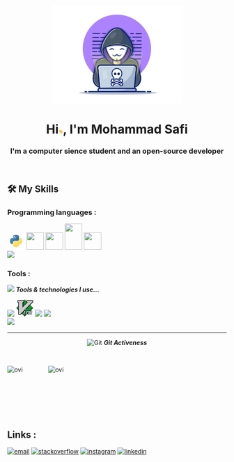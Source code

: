 <div align="center">
  <img width="300rem"; height="auto" src="./resources/img/materialHacker.png"/>
  <h1>Hi<img width="10rem" src="./resources/img/waving.gif">, I'm Mohammad Safi</h1>
  <h3>I'm a computer sience student and an open-source developer</h3>
</div>
<br />
 


## 🛠️ My Skills

### Programming languages :

<code><img height="40" width="40" src="https://raw.githubusercontent.com/github/explore/80688e429a7d4ef2fca1e82350fe8e3517d3494d/topics/python/python.png"></code>
<code><img height="40" width="40" src="https://raw.githubusercontent.com/Benio101/cpp-logo/master/cpp_logo.png"></code>
<code><img height="40" width="40" src="https://seeklogo.com/images/C/c-programming-language-logo-9B32D017B1-seeklogo.com.png"></code>
<code><img height="60" width="40" src="https://seeklogo.com/images/J/java-logo-7F8B35BAB3-seeklogo.com.png"></code>
<code><img height="40" width="40" src="https://www.vectorlogo.zone/logos/kotlinlang/kotlinlang-icon.svg"></code>
  <code> <img height="50" src="https://cdn.worldvectorlogo.com/logos/solidity.svg"> </code>




### Tools :

<img src="https://media.giphy.com/media/iY8CRBdQXODJSCERIr/giphy.gif" width="30px">&nbsp;***Tools & technologies I use...***
<p align="left">
  
  <code><img height="45" src="https://www.freepnglogos.com/uploads/linux-png/linux-tux-penguin-animal-vector-graphic-pixabay-21.png"></code>
  <code><img height="40" width="40" src="https://raw.githubusercontent.com/github/explore/80688e429a7d4ef2fca1e82350fe8e3517d3494d/topics/vim/vim.png"></code>
  <code><img height="50" src="https://www.vectorlogo.zone/logos/github/github-icon.svg"></code>
  <code><img height="50" src="https://www.vectorlogo.zone/logos/gitlab/gitlab-icon.svg"></code>
  <code> <img height="50" src="https://www.vectorlogo.zone/logos/sqlite/sqlite-ar21.svg"> </code>
  


<hr>
<p align="center">
 <img src="https://media.giphy.com/media/W5eoZHPpUx9sapR0eu/giphy.gif" width="30px" alt="Git"/>&nbsp;<i><b>Git Activeness</b></i></p>
 
<br>
<div> 
<p><img align="left" src="https://github-readme-stats.vercel.app/api/top-langs?username=MohamadSafi&show_icons=true&locale=en&layout=compact&theme=chartreuse-dark" alt="ovi" /></p>
<p>&nbsp;<img align="right" src="https://github-readme-stats.vercel.app/api?username=MohamadSafi&show_icons=true&locale=en&theme=chartreuse-dark" alt="ovi" width="410" /></p>
  </div>
<br><br><br><br><br>

## Links :

  <a href="mailto:the.mohammad.safi@gmail.com"><img src="https://www.freepnglogos.com/uploads/logo-gmail-png/logo-gmail-png-brand-brands-gmail-logo-logos-icon-22.png" width="40" height="40" alt="email"/></a>
  <a href="https://stackoverflow.com/users/18441836/mohammad-safi"><img src="https://cdn.freebiesupply.com/logos/large/2x/stackoverflow-com-logo-png-transparent.png" width="40" height="40" alt="stackoverflow"/></a>
  <a href="https://www.instagram.com/mohmmed_safi/"><img src="https://seeklogo.com/images/I/instagram-new-2016-logo-4773FE3F99-seeklogo.com.png" width="40" height="40" alt="instagram"/></a> 
  <a href="https://www.linkedin.com/in/mohamad-safi"><img src="https://www.freepnglogos.com/uploads/official-linkedin-logo----17.png" width="40" height="40" alt="linkedin"/></a>
    
    
  <!-- 
  <a href="YOUR LINK HERE"><img src="https://img.icons8.com/color/96/000000/facebook.png" alt="facebook"/></a>
-->
